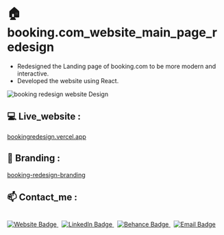 # 🏠 booking.com_website_main_page_redesign



- Redesigned the Landing page of booking.com to be more
modern and interactive.
- Developed the website using React.

<img src="https://cdn.dribbble.com/users/7295990/screenshots/20320709/media/8020db1fae818d2a7afb418c6e7e289b.png?compress=1&resize=768x576&vertical=top" alt="booking redesign website Design" />


## 💻 Live_website :
<a href="https://bookingredesign.vercel.app/">bookingredesign.vercel.app</a>
## 🎨 Branding :
<a href="https://www.behance.net/gallery/160461099/booking-website-redesign-UIUX">booking-redesign-branding</a>

## 📫 Contact_me :
<br>

<div id="badges" align="left">
  <a href="https://aliaanabil.vercel.app/">
    <img src="https://img.shields.io/badge/my website-blue?style=for-the-badge&logo=my website&logoColor=white&color=1347B4" alt="Website Badge" />
  </a>&nbsp;
  <a href="https://www.linkedin.com/in/aliaa-nabil/">
    <img src="https://img.shields.io/badge/LinkedIn-blue?style=for-the-badge&logo=linkedin&logoColor=white" alt="LinkedIn Badge"/>
  </a>&nbsp;

  <a href="https://www.behance.net/aliaanabil">
    <img src="https://img.shields.io/badge/Behance-0054F7?style=for-the-badge&logo=behance&logoColor=white" alt="Behance Badge" />
  </a>&nbsp;
  <a href="mailto:aliaa.nabil.design@gmail.com">
    <img src="https://img.shields.io/badge/Gmail-blue?style=for-the-badge&logo=gmail&logoColor=white&color=bb001b" alt="Email Badge" />
  </a>
</div>
